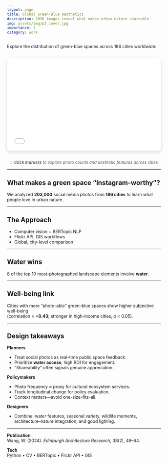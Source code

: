```yaml
---
layout: page
title: Global Green-Blue Aesthetics
description: 203K images reveal what makes urban nature shareable
img: assets/img/p3_cover.jpg
importance: 3
category: work
---
```


Explore the distribution of green-blue spaces across 186 cities worldwide:

<div style="position: relative; width: 100%; height: 0; padding-bottom: 60%; margin: 30px 0; border-radius: 10px; overflow: hidden; box-shadow: 0 4px 12px rgba(0,0,0,0.15);">
  <iframe 
    src="{{ '/assets/html/global-map.html' | relative_url }}" 
    style="position: absolute; top: 0; left: 0; width: 100%; height: 100%; border: none;"
    loading="lazy"
    allowfullscreen>
  </iframe>
</div>

<p style="text-align: center; color: #666; font-style: italic; margin-top: 15px; font-size: 0.95em;">
  💡 <strong>Click markers</strong> to explore photo counts and aesthetic features across cities
</p>

---

## What makes a green space “Instagram-worthy”?
We analyzed **203,000** social media photos from **186 cities** to learn what people love in urban nature.

---

## The Approach
- Computer vision + BERTopic NLP  
- Flickr API, GIS workflows  
- Global, city-level comparison

---

## Water wins
8 of the top 10 most-photographed landscape elements involve **water**.

---

## Well-being link
Cities with more “photo-able” green–blue spaces show higher subjective well-being  
(correlation ≈ **+0.43**; stronger in high-income cities, p < 0.05).

---

## Design takeaways
**Planners**
- Treat social photos as real-time public space feedback.
- Prioritize **water access**; high ROI for engagement.
- “Shareability” often signals genuine appreciation.

**Policymakers**
- Photo frequency ≈ proxy for cultural ecosystem services.
- Track longitudinal change for policy evaluation.
- Context matters—avoid one-size-fits-all.

**Designers**
- Combine: water features, seasonal variety, wildlife moments,
  architecture–nature integration, and good lighting.

---

**Publication**  
Wang, W. (2024). *Edinburgh Architecture Research*, 38(2), 49–64.  

**Tech**  
Python • CV • BERTopic • Flickr API • GIS

